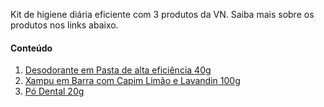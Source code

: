 Kit de higiene diária eficiente com 3 produtos da VN.
Saiba mais sobre os produtos nos links abaixo.

#### Conteúdo

1. [Desodorante em Pasta de alta eficiência 40g](/produtos/desodorante-em-pasta)
2. [Xampu em Barra com Capim Limão e Lavandin 100g](/produtos/xampu-em-barra)
3. [Pó Dental 20g](/produtos/po-dental)
